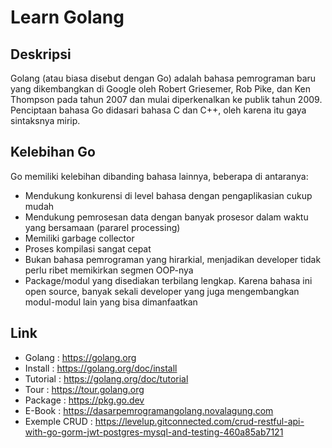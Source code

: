 # Learn Golang
## Deskripsi
Golang (atau biasa disebut dengan Go) adalah bahasa pemrograman baru yang dikembangkan di Google oleh Robert Griesemer, Rob Pike, dan Ken Thompson pada tahun 2007 dan mulai diperkenalkan ke publik tahun 2009. Penciptaan bahasa Go didasari bahasa C dan C++, oleh karena itu gaya sintaksnya mirip.

## Kelebihan Go
Go memiliki kelebihan dibanding bahasa lainnya, beberapa di antaranya:
- Mendukung konkurensi di level bahasa dengan pengaplikasian cukup mudah
- Mendukung pemrosesan data dengan banyak prosesor dalam waktu yang bersamaan (pararel processing)
- Memiliki garbage collector
- Proses kompilasi sangat cepat
- Bukan bahasa pemrograman yang hirarkial, menjadikan developer tidak perlu ribet memikirkan segmen OOP-nya
- Package/modul yang disediakan terbilang lengkap. Karena bahasa ini open source, banyak sekali developer yang juga mengembangkan modul-modul lain yang bisa dimanfaatkan

## Link
- Golang : https://golang.org
- Install : https://golang.org/doc/install
- Tutorial : https://golang.org/doc/tutorial
- Tour : https://tour.golang.org
- Package : https://pkg.go.dev
- E-Book : https://dasarpemrogramangolang.novalagung.com
- Exemple CRUD : https://levelup.gitconnected.com/crud-restful-api-with-go-gorm-jwt-postgres-mysql-and-testing-460a85ab7121
